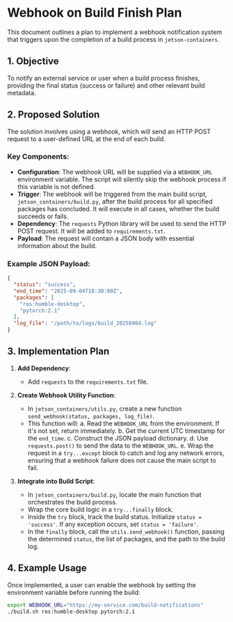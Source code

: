 # Webhook on Build Finish Plan

This document outlines a plan to implement a webhook notification system that triggers upon the completion of a build process in `jetson-containers`.

## 1. Objective

To notify an external service or user when a build process finishes, providing the final status (success or failure) and other relevant build metadata.

## 2. Proposed Solution

The solution involves using a webhook, which will send an HTTP POST request to a user-defined URL at the end of each build.

### Key Components:

- **Configuration**: The webhook URL will be supplied via a `WEBHOOK_URL` environment variable. The script will silently skip the webhook process if this variable is not defined.
- **Trigger**: The webhook will be triggered from the main build script, `jetson_containers/build.py`, after the build process for all specified packages has concluded. It will execute in all cases, whether the build succeeds or fails.
- **Dependency**: The `requests` Python library will be used to send the HTTP POST request. It will be added to `requirements.txt`.
- **Payload**: The request will contain a JSON body with essential information about the build.

### Example JSON Payload:

```json
{
  "status": "success",
  "end_time": "2025-09-04T18:30:00Z",
  "packages": [
    "ros:humble-desktop",
    "pytorch:2.1"
  ],
  "log_file": "/path/to/logs/build_20250904.log"
}
```

## 3. Implementation Plan

1.  **Add Dependency**:
    - Add `requests` to the `requirements.txt` file.

2.  **Create Webhook Utility Function**:
    - In `jetson_containers/utils.py`, create a new function `send_webhook(status, packages, log_file)`.
    - This function will:
        a. Read the `WEBHOOK_URL` from the environment. If it's not set, return immediately.
        b. Get the current UTC timestamp for the `end_time`.
        c. Construct the JSON payload dictionary.
        d. Use `requests.post()` to send the data to the `WEBHOOK_URL`.
        e. Wrap the request in a `try...except` block to catch and log any network errors, ensuring that a webhook failure does not cause the main script to fail.

3.  **Integrate into Build Script**:
    - In `jetson_containers/build.py`, locate the main function that orchestrates the build process.
    - Wrap the core build logic in a `try...finally` block.
    - Inside the `try` block, track the build status. Initialize `status = 'success'`. If any exception occurs, set `status = 'failure'`.
    - In the `finally` block, call the `utils.send_webhook()` function, passing the determined `status`, the list of packages, and the path to the build log.

## 4. Example Usage

Once implemented, a user can enable the webhook by setting the environment variable before running the build:

```bash
export WEBHOOK_URL="https://my-service.com/build-notifications"
./build.sh ros:humble-desktop pytorch:2.1
```
